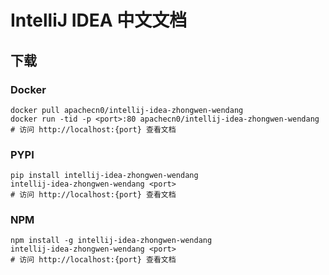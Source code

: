 # IntelliJ IDEA 中文文档

## 下载

### Docker

```
docker pull apachecn0/intellij-idea-zhongwen-wendang
docker run -tid -p <port>:80 apachecn0/intellij-idea-zhongwen-wendang
# 访问 http://localhost:{port} 查看文档
```

### PYPI

```
pip install intellij-idea-zhongwen-wendang
intellij-idea-zhongwen-wendang <port>
# 访问 http://localhost:{port} 查看文档
```

### NPM

```
npm install -g intellij-idea-zhongwen-wendang
intellij-idea-zhongwen-wendang <port>
# 访问 http://localhost:{port} 查看文档
```